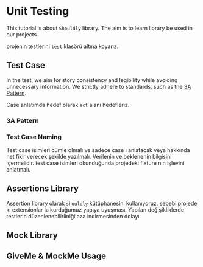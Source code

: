 # Unit Testing

This tutorial is about `Shouldly` library. The aim is
to learn library be used in our projects.

projenin testlerini `test` klasörü altına koyarız.

## Test Case

In the test, we aim for story consistency and legibility while avoiding
unnecessary information. We strictly adhere to standards, such as the
[3A Pattern](/README.md#3a-pattern).

Case anlatımda hedef olarak `act` alanı hedefleriz.

### 3A Pattern

### Test Case Naming

Test case isimleri cümle olmalı ve sadece case i anlatacak veya hakkında net fikir verecek şekilde yazılmalı. Verilenin ve beklenenin bilgisini içermelidir. test case isimleri okunduğunda projedeki fixture nın işlevini anlatmalı.

## Assertions Library

Assertion library olarak `shouldly` kütüphanesini kullanıyoruz. sebebi projede ki extensionlar la kurduğumuz yapıya uyuşması. Yapılan değişikliklerde testlerin düzenlenebilirliniği aza indirmesinden dolayı.

## Mock Library

## GiveMe & MockMe Usage
